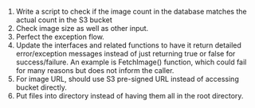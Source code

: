 1. Write a script to check if the image count in the database matches the actual count in the S3 bucket
2. Check image size as well as other input.
3. Perfect the exception flow.
4. Update the interfaces and related functions to have it return detailed error/exception messages instead of just returning true or false for success/failure. An example is FetchImage() function, which could fail for many reasons but does not inform the caller.
5. For image URL, should use S3 pre-signed URL instead of accessing bucket directly.
6. Put files into directory instead of having them all in the root directory.